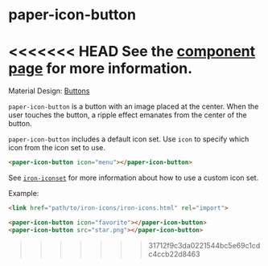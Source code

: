 paper-icon-button
=================

<<<<<<< HEAD
See the [component page](https://www.polymer-project.org/0.5/docs/elements/paper-icon-button.html) for more information.
=======
Material Design: <a href="http://www.google.com/design/spec/components/buttons.html">Buttons</a>

`paper-icon-button` is a button with an image placed at the center. When the user touches
the button, a ripple effect emanates from the center of the button.

`paper-icon-button` includes a default icon set.  Use `icon` to specify which icon
from the icon set to use.

```html
<paper-icon-button icon="menu"></paper-icon-button>
```

See [`iron-iconset`](#iron-iconset) for more information about
how to use a custom icon set.

Example:

```html
<link href="path/to/iron-icons/iron-icons.html" rel="import">

<paper-icon-button icon="favorite"></paper-icon-button>
<paper-icon-button src="star.png"></paper-icon-button>
```
>>>>>>> 31712f9c3da0221544bc5e69c1cdc4ccb22d8463
